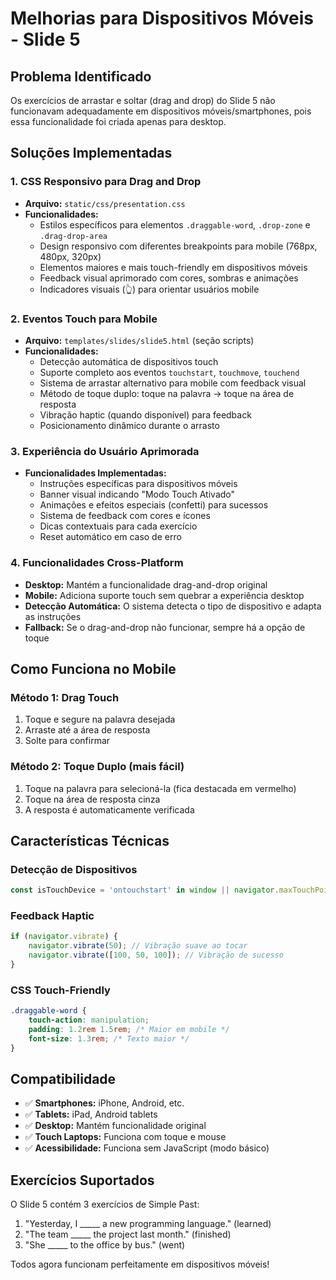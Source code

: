 # Melhorias para Dispositivos Móveis - Slide 5

## Problema Identificado
Os exercícios de arrastar e soltar (drag and drop) do Slide 5 não funcionavam adequadamente em dispositivos móveis/smartphones, pois essa funcionalidade foi criada apenas para desktop.

## Soluções Implementadas

### 1. CSS Responsivo para Drag and Drop
- **Arquivo:** `static/css/presentation.css`
- **Funcionalidades:**
  - Estilos específicos para elementos `.draggable-word`, `.drop-zone` e `.drag-drop-area`
  - Design responsivo com diferentes breakpoints para mobile (768px, 480px, 320px)
  - Elementos maiores e mais touch-friendly em dispositivos móveis
  - Feedback visual aprimorado com cores, sombras e animações
  - Indicadores visuais (👆) para orientar usuários mobile

### 2. Eventos Touch para Mobile
- **Arquivo:** `templates/slides/slide5.html` (seção scripts)
- **Funcionalidades:**
  - Detecção automática de dispositivos touch
  - Suporte completo aos eventos `touchstart`, `touchmove`, `touchend`
  - Sistema de arrastar alternativo para mobile com feedback visual
  - Método de toque duplo: toque na palavra → toque na área de resposta
  - Vibração haptic (quando disponível) para feedback
  - Posicionamento dinâmico durante o arrasto

### 3. Experiência do Usuário Aprimorada
- **Funcionalidades Implementadas:**
  - Instruções específicas para dispositivos móveis
  - Banner visual indicando "Modo Touch Ativado"
  - Animações e efeitos especiais (confetti) para sucessos
  - Sistema de feedback com cores e ícones
  - Dicas contextuais para cada exercício
  - Reset automático em caso de erro

### 4. Funcionalidades Cross-Platform
- **Desktop:** Mantém a funcionalidade drag-and-drop original
- **Mobile:** Adiciona suporte touch sem quebrar a experiência desktop
- **Detecção Automática:** O sistema detecta o tipo de dispositivo e adapta as instruções
- **Fallback:** Se o drag-and-drop não funcionar, sempre há a opção de toque

## Como Funciona no Mobile

### Método 1: Drag Touch
1. Toque e segure na palavra desejada
2. Arraste até a área de resposta
3. Solte para confirmar

### Método 2: Toque Duplo (mais fácil)
1. Toque na palavra para selecioná-la (fica destacada em vermelho)
2. Toque na área de resposta cinza
3. A resposta é automaticamente verificada

## Características Técnicas

### Detecção de Dispositivos
```javascript
const isTouchDevice = 'ontouchstart' in window || navigator.maxTouchPoints > 0;
```

### Feedback Haptic
```javascript
if (navigator.vibrate) {
    navigator.vibrate(50); // Vibração suave ao tocar
    navigator.vibrate([100, 50, 100]); // Vibração de sucesso
}
```

### CSS Touch-Friendly
```css
.draggable-word {
    touch-action: manipulation;
    padding: 1.2rem 1.5rem; /* Maior em mobile */
    font-size: 1.3rem; /* Texto maior */
}
```

## Compatibilidade
- ✅ **Smartphones:** iPhone, Android, etc.
- ✅ **Tablets:** iPad, Android tablets
- ✅ **Desktop:** Mantém funcionalidade original
- ✅ **Touch Laptops:** Funciona com toque e mouse
- ✅ **Acessibilidade:** Funciona sem JavaScript (modo básico)

## Exercícios Suportados
O Slide 5 contém 3 exercícios de Simple Past:
1. "Yesterday, I _____ a new programming language." (learned)
2. "The team _____ the project last month." (finished) 
3. "She _____ to the office by bus." (went)

Todos agora funcionam perfeitamente em dispositivos móveis!